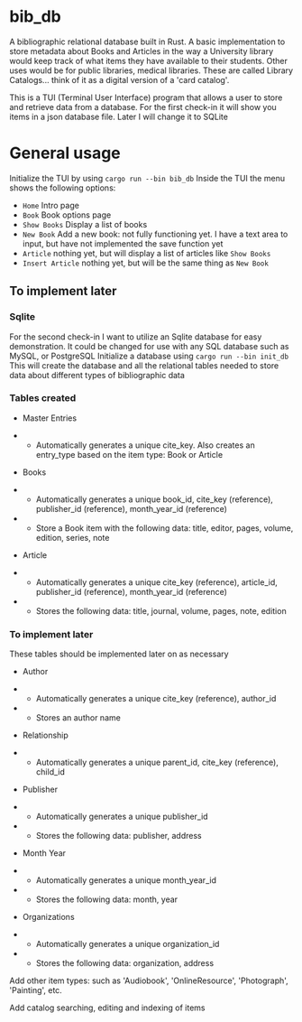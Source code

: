 # bib_db
A bibliographic relational database built in Rust.  A basic implementation to store metadata about Books and Articles in the way a University library would keep track of what items they have available to their students. Other uses would be for public libraries, medical libraries.  These are called Library Catalogs... think of it as a digital version of a 'card catalog'.  

This is a TUI (Terminal User Interface) program that allows a user to store and retrieve data from a database.  For the first check-in it will show you items in a json database file.  Later I will change it to SQLite


# General usage
Initialize the TUI by using `cargo run --bin bib_db`
Inside the TUI the menu shows the following options:
- `Home` Intro page
- `Book` Book options page
- `Show Books` Display a list of books
- `New Book` Add a new book: not fully functioning yet. I have a text area to input, but have not implemented the save function yet
- `Article` nothing yet, but will display a list of articles like `Show Books`
- `Insert Article` nothing yet, but will be the same thing as `New Book`

## To implement later
### Sqlite
For the second check-in I want to utilize an Sqlite database for easy demonstration.  It could be changed for use with any SQL database such as MySQL, or PostgreSQL
Initialize a database using `cargo run --bin init_db`
This will create the database and all the relational tables needed to store data about different types of bibliographic data

### Tables created
- Master Entries
- - Automatically generates a unique cite_key. Also creates an entry_type based on the item type: Book or Article

- Books
- - Automatically generates a unique book_id, cite_key (reference), publisher_id (reference), month_year_id (reference)
- - Store a Book item with the following data: title, editor, pages, volume, edition, series, note

- Article
- - Automatically generates a unique cite_key (reference), article_id, publisher_id (reference), month_year_id (reference)
- - Stores the following data: title, journal, volume, pages, note, edition

### To implement later

These tables should be implemented later on as necessary
- Author
- - Automatically generates a unique cite_key (reference), author_id
- - Stores an author name

- Relationship
- - Automatically generates a unique parent_id, cite_key (reference), child_id

- Publisher
- - Automatically generates a unique publisher_id
- - Stores the following data: publisher, address

- Month Year
- - Automatically generates a unique month_year_id
- - Stores the following data: month, year

- Organizations
- - Automatically generates a unique organization_id
- - Stores the following data: organization, address

Add other item types: such as 'Audiobook', 'OnlineResource', 'Photograph', 'Painting', etc.

Add catalog searching, editing and indexing of items